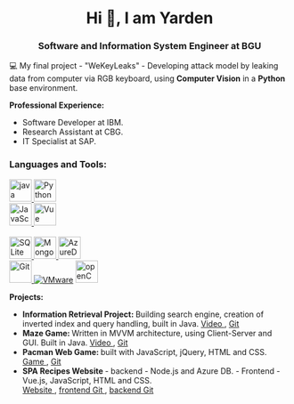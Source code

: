 <h1 align="center">Hi 👋, I am Yarden</h1>
<h3 align="center">Software and Information System Engineer at BGU</h3>

💻 My final project - "WeKeyLeaks" - Developing attack model by leaking data from computer via RGB keyboard, using **Computer Vision** in a **Python** base environment.
<p align="left">
<b>Professional Experience:</b><br>
	<ul align="left">
	  <li>Software Developer at IBM.</li>
	  <li>Research Assistant at CBG.</li>
	  <li>IT Specialist at SAP.</li>
	</ul>  
</p>
<h3 align="left">Languages and Tools:</h3>
<p align="left"> 
  <a href="https://www.java.com" target="_blank"> <img src="https://www.vectorlogo.zone/logos/java/java-icon.svg" alt="java" width="40" height="40"/> </a> 
  <a href="https://www.python.org" target="_blank"> <img src="https://www.vectorlogo.zone/logos/python/python-icon.svg" alt="Python" width="40" height="40"/> </a>
	<br>
  <a href="https://www.javascript.com/" target="_blank"> <img src="https://www.vectorlogo.zone/logos/javascript/javascript-icon.svg" alt="JavaScript" width="40" height="40"/> </a>
	<a href="https://vuejs.org/" target="_blank"> <img src="https://www.vectorlogo.zone/logos/vuejs/vuejs-icon.svg" alt="Vue" width="40" height="40"/> </a>
	<br>
	<br>
	<a href="https://www.sqlite.org/index.html" target="_blank"> <img src="https://www.vectorlogo.zone/logos/sqlite/sqlite-icon.svg" alt="SQLite" width="40" height="40"/> </a>
	<a href="https://www.mongodb.com/" target="_blank"> <img src="https://www.vectorlogo.zone/logos/mongodb/mongodb-icon.svg" alt="MongoDB" width="40" height="40"/> </a>
	<a href="https://azure.microsoft.com/" target="_blank"> <img src="https://www.vectorlogo.zone/logos/microsoft_azure/microsoft_azure-icon.svg" alt="AzureDB" width="40" height="40"/> </a>
	<br>
  <a href="https://git-scm.com/" target="_blank"> <img src="https://www.vectorlogo.zone/logos/git-scm/git-scm-icon.svg" alt="Git" width="40" height="40"/> </a>
  <a href='https://www.vmware.com/' ><img src='https://svgshare.com/i/X53.svg' title='VMware' /></a>
	<a href="https://opencv.org/" target="_blank"> <img src="https://www.vectorlogo.zone/logos/opencv/opencv-icon.svg" alt="openCV" width="40" height="40"/> </a>
</p>
<p>
	<b>
		Projects:
	</b>
</p>
<ul>
	<li>
		<b>
			Information Retrieval Project:
		</b>
		Building search engine, creation of inverted index and query handling, built in Java.
		<a href="https://youtu.be/_N4_TmUUFRc">
			Video
		</a>
		,
		<a href="https://github.com/Curiey/InformationRetrieval-SearchEngine">
			Git
		</a>
	</li>
	<li>
		<b>
			Maze Game:
		</b>
		Written in MVVM architecture, using Client-Server and GUI. Built in Java.
		<a href="https://youtu.be/60d5L69jm7o">
			Video
		</a>
		,
		<a href="https://github.com/Curiey/MazeGame">
			Git
		</a>
	</li>
	<li>
		<b>
			Pacman Web Game:
		</b>
		built with JavaScript, jQuery, HTML and CSS.
		<a href="https://curiey.github.io/packman/">
			Game
		</a>
		,
		<a href="https://github.com/Curiey/packman">
			Git
		</a>
	</li>
	<li>
		<b>
			SPA Recipes Website
		</b>
		- backend - Node.js and Azure DB.
		- Frontend - Vue.js, JavaScript, HTML and CSS.
		<br>
		<a href="https://curiey.github.io/Recipes-Front/#/">
			Website
		</a>
		,
		<a href="https://github.com/Curiey/Recipes-Front">
			frontend Git
		</a>
		,
		<a href="https://github.com/Curiey/Recipes-Server">
			backend Git
		</a>
	</li>
</ul>
